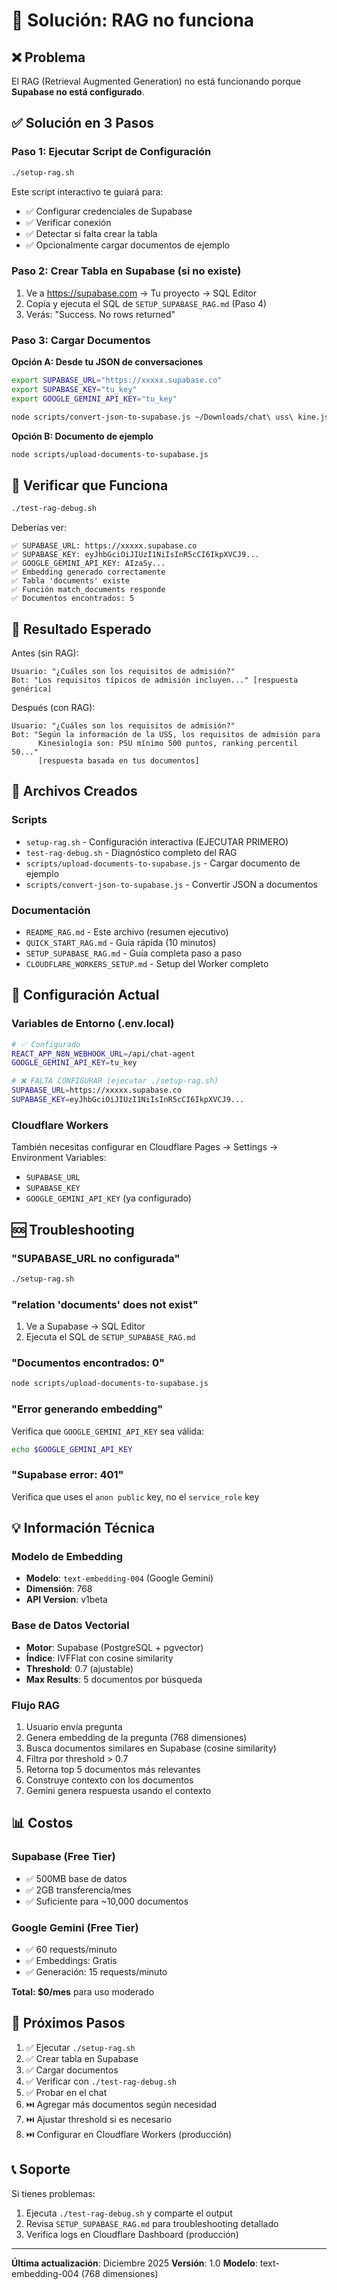 # 🎯 Solución: RAG no funciona

## ❌ Problema

El RAG (Retrieval Augmented Generation) no está funcionando porque **Supabase no está configurado**.

## ✅ Solución en 3 Pasos

### Paso 1: Ejecutar Script de Configuración

```bash
./setup-rag.sh
```

Este script interactivo te guiará para:
- ✅ Configurar credenciales de Supabase
- ✅ Verificar conexión
- ✅ Detectar si falta crear la tabla
- ✅ Opcionalmente cargar documentos de ejemplo

### Paso 2: Crear Tabla en Supabase (si no existe)

1. Ve a https://supabase.com → Tu proyecto → SQL Editor
2. Copia y ejecuta el SQL de `SETUP_SUPABASE_RAG.md` (Paso 4)
3. Verás: "Success. No rows returned"

### Paso 3: Cargar Documentos

**Opción A: Desde tu JSON de conversaciones**

```bash
export SUPABASE_URL="https://xxxxx.supabase.co"
export SUPABASE_KEY="tu_key"
export GOOGLE_GEMINI_API_KEY="tu_key"

node scripts/convert-json-to-supabase.js ~/Downloads/chat\ uss\ kine.json
```

**Opción B: Documento de ejemplo**

```bash
node scripts/upload-documents-to-supabase.js
```

## 🧪 Verificar que Funciona

```bash
./test-rag-debug.sh
```

Deberías ver:
```
✅ SUPABASE_URL: https://xxxxx.supabase.co
✅ SUPABASE_KEY: eyJhbGciOiJIUzI1NiIsInR5cCI6IkpXVCJ9...
✅ GOOGLE_GEMINI_API_KEY: AIzaSy...
✅ Embedding generado correctamente
✅ Tabla 'documents' existe
✅ Función match_documents responde
✅ Documentos encontrados: 5
```

## 🎯 Resultado Esperado

Antes (sin RAG):
```
Usuario: "¿Cuáles son los requisitos de admisión?"
Bot: "Los requisitos típicos de admisión incluyen..." [respuesta genérica]
```

Después (con RAG):
```
Usuario: "¿Cuáles son los requisitos de admisión?"
Bot: "Según la información de la USS, los requisitos de admisión para 
      Kinesiología son: PSU mínimo 500 puntos, ranking percentil 50..." 
      [respuesta basada en tus documentos]
```

## 📁 Archivos Creados

### Scripts
- `setup-rag.sh` - Configuración interactiva (EJECUTAR PRIMERO)
- `test-rag-debug.sh` - Diagnóstico completo del RAG
- `scripts/upload-documents-to-supabase.js` - Cargar documento de ejemplo
- `scripts/convert-json-to-supabase.js` - Convertir JSON a documentos

### Documentación
- `README_RAG.md` - Este archivo (resumen ejecutivo)
- `QUICK_START_RAG.md` - Guía rápida (10 minutos)
- `SETUP_SUPABASE_RAG.md` - Guía completa paso a paso
- `CLOUDFLARE_WORKERS_SETUP.md` - Setup del Worker completo

## 🔧 Configuración Actual

### Variables de Entorno (.env.local)

```bash
# ✅ Configurado
REACT_APP_N8N_WEBHOOK_URL=/api/chat-agent
GOOGLE_GEMINI_API_KEY=tu_key

# ❌ FALTA CONFIGURAR (ejecutar ./setup-rag.sh)
SUPABASE_URL=https://xxxxx.supabase.co
SUPABASE_KEY=eyJhbGciOiJIUzI1NiIsInR5cCI6IkpXVCJ9...
```

### Cloudflare Workers

También necesitas configurar en Cloudflare Pages → Settings → Environment Variables:
- `SUPABASE_URL`
- `SUPABASE_KEY`
- `GOOGLE_GEMINI_API_KEY` (ya configurado)

## 🆘 Troubleshooting

### "SUPABASE_URL no configurada"
```bash
./setup-rag.sh
```

### "relation 'documents' does not exist"
1. Ve a Supabase → SQL Editor
2. Ejecuta el SQL de `SETUP_SUPABASE_RAG.md`

### "Documentos encontrados: 0"
```bash
node scripts/upload-documents-to-supabase.js
```

### "Error generando embedding"
Verifica que `GOOGLE_GEMINI_API_KEY` sea válida:
```bash
echo $GOOGLE_GEMINI_API_KEY
```

### "Supabase error: 401"
Verifica que uses el `anon public` key, no el `service_role` key

## 💡 Información Técnica

### Modelo de Embedding
- **Modelo**: `text-embedding-004` (Google Gemini)
- **Dimensión**: 768
- **API Version**: v1beta

### Base de Datos Vectorial
- **Motor**: Supabase (PostgreSQL + pgvector)
- **Índice**: IVFFlat con cosine similarity
- **Threshold**: 0.7 (ajustable)
- **Max Results**: 5 documentos por búsqueda

### Flujo RAG
1. Usuario envía pregunta
2. Genera embedding de la pregunta (768 dimensiones)
3. Busca documentos similares en Supabase (cosine similarity)
4. Filtra por threshold > 0.7
5. Retorna top 5 documentos más relevantes
6. Construye contexto con los documentos
7. Gemini genera respuesta usando el contexto

## 📊 Costos

### Supabase (Free Tier)
- ✅ 500MB base de datos
- ✅ 2GB transferencia/mes
- ✅ Suficiente para ~10,000 documentos

### Google Gemini (Free Tier)
- ✅ 60 requests/minuto
- ✅ Embeddings: Gratis
- ✅ Generación: 15 requests/minuto

**Total: $0/mes** para uso moderado

## 🚀 Próximos Pasos

1. ✅ Ejecutar `./setup-rag.sh`
2. ✅ Crear tabla en Supabase
3. ✅ Cargar documentos
4. ✅ Verificar con `./test-rag-debug.sh`
5. ✅ Probar en el chat
6. ⏭️ Agregar más documentos según necesidad
7. ⏭️ Ajustar threshold si es necesario
8. ⏭️ Configurar en Cloudflare Workers (producción)

## 📞 Soporte

Si tienes problemas:
1. Ejecuta `./test-rag-debug.sh` y comparte el output
2. Revisa `SETUP_SUPABASE_RAG.md` para troubleshooting detallado
3. Verifica logs en Cloudflare Dashboard (producción)

---

**Última actualización**: Diciembre 2025
**Versión**: 1.0
**Modelo**: text-embedding-004 (768 dimensiones)
